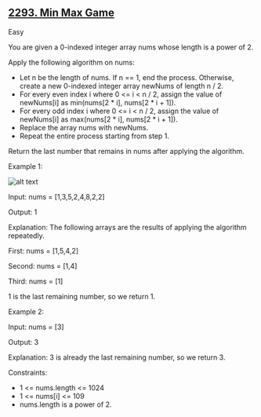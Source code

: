 ## [2293. Min Max Game](https://leetcode.com/problems/min-max-game/)

Easy

You are given a 0-indexed integer array nums whose length is a power of 2.

Apply the following algorithm on nums:

- Let n be the length of nums. If n == 1, end the process. Otherwise, create a new 0-indexed integer array newNums of length n / 2.
- For every even index i where 0 <= i < n / 2, assign the value of newNums[i] as min(nums[2 * i], nums[2 * i + 1]).
- For every odd index i where 0 <= i < n / 2, assign the value of newNums[i] as max(nums[2 * i], nums[2 * i + 1]).
- Replace the array nums with newNums.
- Repeat the entire process starting from step 1.

Return the last number that remains in nums after applying the algorithm.

 

Example 1:

![alt text](https://assets.leetcode.com/uploads/2022/04/13/example1drawio-1.png)

Input: nums = [1,3,5,2,4,8,2,2]

Output: 1

Explanation: The following arrays are the results of applying the algorithm repeatedly.

First: nums = [1,5,4,2]

Second: nums = [1,4]

Third: nums = [1]

1 is the last remaining number, so we return 1.

Example 2:

Input: nums = [3]

Output: 3

Explanation: 3 is already the last remaining number, so we return 3.
 

Constraints:

- 1 <= nums.length <= 1024
- 1 <= nums[i] <= 109
- nums.length is a power of 2.